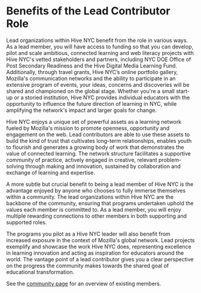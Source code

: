 # Benefits of the Lead Contributor Role

Lead organizations within Hive NYC benefit from the role in various ways. As a lead member, you will have access to funding so that you can develop, pilot and scale ambitious, connected learning and web literacy projects with Hive NYC's vetted stakeholders and partners, including NYC DOE Office of Post Secondary Readiness and the Hive Digital Media Learning Fund. Additionally, through travel grants, Hive NYC’s online portfolio gallery, Mozilla's communication networks and the ability to participate in an extensive program of events, your ideas, concerns and discoveries will be shared and championed on the global stage. Whether you're a small start-up or a storied institution, Hive NYC provides individual educators with the opportunity to influence the future direction of learning in NYC, while amplifying the network's impact and larger goals for change.

Hive NYC enjoys a unique set of powerful assets as a learning network fueled by Mozilla's mission to promote openness, opportunity and engagement on the web. Lead contributors are able to use these assets to build the kind of trust that cultivates long-term relationships, enables youth to flourish and generates a growing body of work that demonstrates the value of connected learning. The network structure facilitates a supportive community of practice, actively engaged in creative, relevant problem-solving through making and innovation, sustained by collaboration and exchange of learning and expertise.

A more subtle but crucial benefit to being a lead member of Hive NYC is the advantage enjoyed by anyone who chooses to fully immerse themselves within a community. The lead organizations within Hive NYC are the backbone of the community, ensuring that programs undertaken uphold the values each member is committed to. As a lead member, you will enjoy multiple rewarding connections to other members in both supporting and supported roles.

The programs you pilot as a Hive NYC leader will also benefit from increased exposure in the context of Mozilla's global network. Lead projects exemplify and showcase the work Hive NYC does, representing excellence in learning innovation and acting as inspiration for educators around the world. The vantage point of a lead contributor gives you a clear perspective on the progress the community makes towards the shared goal of educational transformation.

See the [community page](http://hivenyc.org/community/) for an overview of existing members.
